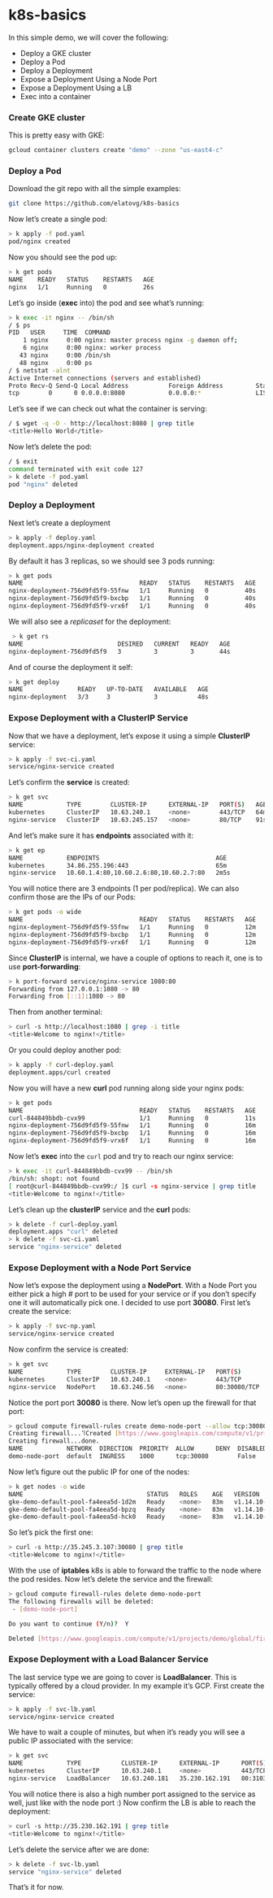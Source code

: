 # k8s-basics

In this simple demo, we will cover the following:

* Deploy a GKE cluster
* Deploy a Pod
* Deploy a Deployment
* Expose a Deployment Using a Node Port
* Expose a Deployment Using a LB
* Exec into a container

### Create GKE cluster

This is pretty easy with GKE:

```bash
gcloud container clusters create "demo" --zone "us-east4-c"
```

### Deploy a Pod

Download the git repo with all the simple examples:

```bash
git clone https://github.com/elatovg/k8s-basics
```

Now let’s create a single pod:

```bash
> k apply -f pod.yaml
pod/nginx created
```

Now you should see the pod up:

```bash
> k get pods
NAME    READY   STATUS    RESTARTS   AGE
nginx   1/1     Running   0          26s
```

Let’s go inside (**exec** into) the pod and see what’s running:

```bash
> k exec -it nginx -- /bin/sh
/ $ ps
PID   USER     TIME  COMMAND
    1 nginx     0:00 nginx: master process nginx -g daemon off;
    6 nginx     0:00 nginx: worker process
   43 nginx     0:00 /bin/sh
   48 nginx     0:00 ps
/ $ netstat -alnt
Active Internet connections (servers and established)
Proto Recv-Q Send-Q Local Address           Foreign Address         State
tcp        0      0 0.0.0.0:8080            0.0.0.0:*               LISTEN
```

Let’s see if we can check out what the container is serving:

```bash
/ $ wget -q -O - http://localhost:8080 | grep title
<title>Hello World</title>
```

Now let’s delete the pod:

```bash
/ $ exit
command terminated with exit code 127
> k delete -f pod.yaml
pod "nginx" deleted
```

### Deploy a Deployment

Next let’s create a deployment

```bash
> k apply -f deploy.yaml
deployment.apps/nginx-deployment created
```

By default it has 3 replicas, so we should see 3 pods running:

```bash
> k get pods
NAME                                READY   STATUS    RESTARTS   AGE
nginx-deployment-756d9fd5f9-55fnw   1/1     Running   0          40s
nginx-deployment-756d9fd5f9-bxcbp   1/1     Running   0          40s
nginx-deployment-756d9fd5f9-vrx6f   1/1     Running   0          40s
```

We will also see a *replicaset* for the deployment:

```bash
 > k get rs
NAME                          DESIRED   CURRENT   READY   AGE
nginx-deployment-756d9fd5f9   3         3         3       44s
```

And of course the deployment it self:

```bash
> k get deploy
NAME               READY   UP-TO-DATE   AVAILABLE   AGE
nginx-deployment   3/3     3            3           48s
```

### Expose Deployment with a ClusterIP Service
Now that we have a deployment, let’s expose it using a simple **ClusterIP** service:

```bash
> k apply -f svc-ci.yaml
service/nginx-service created
```

Let’s confirm the **service** is created:

```bash
> k get svc
NAME            TYPE        CLUSTER-IP      EXTERNAL-IP   PORT(S)   AGE
kubernetes      ClusterIP   10.63.240.1     <none>        443/TCP   64m
nginx-service   ClusterIP   10.63.245.157   <none>        80/TCP    91s
```

And let’s make sure it has **endpoints** associated with it:

```bash
> k get ep
NAME            ENDPOINTS                                AGE
kubernetes      34.86.255.196:443                        65m
nginx-service   10.60.1.4:80,10.60.2.6:80,10.60.2.7:80   2m5s
```

You will notice there are 3 endpoints (1 per pod/replica). We can also confirm those are the IPs of our Pods:

```bash
> k get pods -o wide
NAME                                READY   STATUS    RESTARTS   AGE   IP          NODE                                  NOMINATED NODE   READINESS GATES
nginx-deployment-756d9fd5f9-55fnw   1/1     Running   0          12m   10.60.2.6   gke-demo-default-pool-fa4eea5d-1d2m   <none>           <none>
nginx-deployment-756d9fd5f9-bxcbp   1/1     Running   0          12m   10.60.1.4   gke-demo-default-pool-fa4eea5d-bpzq   <none>           <none>
nginx-deployment-756d9fd5f9-vrx6f   1/1     Running   0          12m   10.60.2.7   gke-demo-default-pool-fa4eea5d-1d2m   <none>           <none>
```

Since **ClusterIP** is internal, we have a couple of options to reach it, one is to use **port-forwarding**:

```bash
> k port-forward service/nginx-service 1080:80
Forwarding from 127.0.0.1:1080 -> 80
Forwarding from [::1]:1080 -> 80
```

Then from another terminal:

```bash
> curl -s http://localhost:1080 | grep -i title
<title>Welcome to nginx!</title>
```

Or you could deploy another pod:

```bash
> k apply -f curl-deploy.yaml
deployment.apps/curl created
```

Now you will have a new **curl** pod running along side your nginx pods:

```bash
> k get pods
NAME                                READY   STATUS    RESTARTS   AGE
curl-844849bbdb-cvx99               1/1     Running   0          11s
nginx-deployment-756d9fd5f9-55fnw   1/1     Running   0          16m
nginx-deployment-756d9fd5f9-bxcbp   1/1     Running   0          16m
nginx-deployment-756d9fd5f9-vrx6f   1/1     Running   0          16m
```

Now let’s **exec** into the `curl` pod and try to reach our nginx service:

```bash
> k exec -it curl-844849bbdb-cvx99 -- /bin/sh
/bin/sh: shopt: not found
[ root@curl-844849bbdb-cvx99:/ ]$ curl -s nginx-service | grep title
<title>Welcome to nginx!</title>
```

Let’s clean up the **clusterIP** service and the **curl** pods:

```bash
> k delete -f curl-deploy.yaml
deployment.apps "curl" deleted
> k delete -f svc-ci.yaml
service "nginx-service" deleted
```

### Expose Deployment with a Node Port Service

Now let’s expose the deployment using a **NodePort**. With a Node Port you either pick a high # port to be used for your service or if you don’t specify one it will automatically pick one. I decided to use port **30080**. First let’s create the service:

```bash
> k apply -f svc-np.yaml
service/nginx-service created
```

Now confirm the service is created:

```bash
> k get svc
NAME            TYPE        CLUSTER-IP     EXTERNAL-IP   PORT(S)        AGE
kubernetes      ClusterIP   10.63.240.1    <none>        443/TCP        83m
nginx-service   NodePort    10.63.246.56   <none>        80:30080/TCP   22s
```

Notice the port port **30080** is there. Now let’s open up the firewall for that port:

```bash
> gcloud compute firewall-rules create demo-node-port --allow tcp:30080
Creating firewall...⠹Created [https://www.googleapis.com/compute/v1/projects/demo/global/firewalls/demo-node-port].
Creating firewall...done.
NAME            NETWORK  DIRECTION  PRIORITY  ALLOW      DENY  DISABLED
demo-node-port  default  INGRESS    1000      tcp:30080        False
```

Now let’s figure out the public IP for one of the nodes:

```bash
> k get nodes -o wide
NAME                                  STATUS   ROLES    AGE   VERSION           INTERNAL-IP   EXTERNAL-IP      OS-IMAGE                             KERNEL-VERSION   CONTAINER-RUNTIME
gke-demo-default-pool-fa4eea5d-1d2m   Ready    <none>   83m   v1.14.10-gke.36   10.150.0.22   35.245.3.107     Container-Optimized OS from Google   4.14.138+        docker://18.9.7
gke-demo-default-pool-fa4eea5d-bpzq   Ready    <none>   83m   v1.14.10-gke.36   10.150.0.21   35.236.220.162   Container-Optimized OS from Google   4.14.138+        docker://18.9.7
gke-demo-default-pool-fa4eea5d-hck0   Ready    <none>   83m   v1.14.10-gke.36   10.150.0.26   35.245.172.62    Container-Optimized OS from Google   4.14.138+        docker://18.9.7
```

So let’s pick the first one:

```bash
> curl -s http://35.245.3.107:30080 | grep title
<title>Welcome to nginx!</title>
```

With the use of **iptables** k8s is able to forward the traffic to the node where the pod resides. Now let’s delete the service and the firewall:

```bash
> gcloud compute firewall-rules delete demo-node-port
The following firewalls will be deleted:
 - [demo-node-port]

Do you want to continue (Y/n)?  Y

Deleted [https://www.googleapis.com/compute/v1/projects/demo/global/firewalls/demo-node-port].
```

### Expose Deployment with a Load Balancer Service

The last service type we are going to cover is **LoadBalancer**. This is typically offered by a cloud provider. In my example it’s GCP. First create the service:

```bash
> k apply -f svc-lb.yaml
service/nginx-service created
```

We have to wait a couple of minutes, but when it’s ready you will see a public IP associated with the service:

```bash
> k get svc
NAME            TYPE           CLUSTER-IP      EXTERNAL-IP      PORT(S)        AGE
kubernetes      ClusterIP      10.63.240.1     <none>           443/TCP        92m
nginx-service   LoadBalancer   10.63.240.181   35.230.162.191   80:31033/TCP   46s
```

You will notice there is also a high number port assigned to the service as well, just like with the node port :) Now confirm the LB is able to reach the deployment:

```bash
> curl -s http://35.230.162.191 | grep title
<title>Welcome to nginx!</title>
```

Let’s delete the service after we are done:

```bash
> k delete -f svc-lb.yaml
service "nginx-service" deleted
```

That’s it for now.
